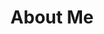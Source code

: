 ---
layout: page
title: About Me
image: assets/images/about-me.jpg
permalink: /about/
nav-menu: true
---
